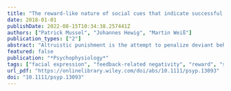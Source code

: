 ```yaml
---
title: "The reward-like nature of social cues that indicate successful altruistic punishment"
date: 2018-01-01
publishDate: 2022-08-15T10:34:38.257441Z
authors: ["Patrick Mussel", "Johannes Hewig", "Martin Weiß"]
publication_types: ["2"]
abstract: "Altruistic punishment is the attempt to penalize deviant behavior of another person even though it is accompanied by personal costs. Here, we investigated the influence of the reaction on the socioemotional level of the other person following altruistic punishment behavior on future decision making and neural responses. We used a modified ultimatum game, which included an emotional facial feedback of the proposer following the decision of the participant. We found higher acceptance rates for proposers showing a smile upon acceptance or a sad face upon rejection of an offer, compared to proposers showing a neutral facial expression. On the neural level, we found a reversed N2 effect for negative emotional faces in the context of altruistic punishment, compared to a control condition. Specifically, when following the rejection of an unfair offer, negative emotional faces showed a reward-like positivity that might signal successful altruistic punishment. In addition, differential effects for P3 amplitudes might signal the subjective importance of a desired outcome. Our results are in line with the interpretation that rejection of unfair offers in the ultimatum game is due to intended altruistic punishment. Social cues may exhibit reward-like properties when indicating successful altruistic punishment and can influence subsequent decision making."
featured: false
publication: "*Psychophysiology*"
tags: ["facial expression", "feedback-related negativity", "reward", "social neuroscience", "ultimatum game"]
url_pdf: "https://onlinelibrary.wiley.com/doi/abs/10.1111/psyp.13093"
doi: "10.1111/psyp.13093"
---
```


